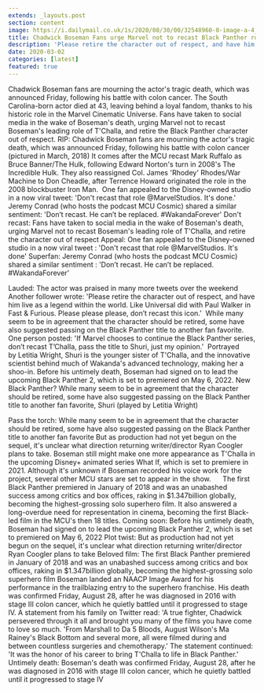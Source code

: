 ```yaml
---
extends: _layouts.post
section: content
image: https://i.dailymail.co.uk/1s/2020/08/30/00/32548960-0-image-a-4_1598742691773.jpg 
title: Chadwick Boseman Fans urge Marvel not to recast Black Panther role following actor's tragic death 
description: 'Please retire the character out of respect, and have him live as a legend within the world. Like Universal did with Paul Walker in Fast & Furious. Please please please, don't recast this icon.' 
date: 2020-03-02 
categories: [latest] 
featured: true 
--- 
```

Chadwick Boseman fans are mourning the actor's tragic death, which was announced Friday, following his battle with colon cancer.
The South Carolina-born actor died at 43, leaving behind a loyal fandom, thanks to his historic role in the Marvel Cinematic Universe.
Fans have taken to social media in the wake of Boseman's death, urging Marvel not to recast Boseman's leading role of T'Challa, and retire the Black Panther character out of respect.
RIP: Chadwick Boseman fans are mourning the actor's tragic death, which was announced Friday, following his battle with colon cancer (pictured in March, 2018)
It comes after the MCU recast Mark Ruffalo as Bruce Banner/The Hulk, following Edward Norton's turn in 2008's The Incredible Hulk.
They also reassigned Col. James 'Rhodey' Rhodes/War Machine to Don Cheadle, after Terrence Howard originated the role in the 2008 blockbuster Iron Man. 
One fan appealed to the Disney-owned studio in a now viral tweet: 'Don't recast that role @MarvelStudios. It's done.'
Jeremy Conrad (who hosts the podcast MCU Cosmic) shared a similar sentiment: 'Don’t recast. He can’t be replaced. #WakandaForever'
Don't recast: Fans have taken to social media in the wake of Boseman's death, urging Marvel not to recast Boseman's leading role of T'Challa, and retire the character out of respect
Appeal: One fan appealed to the Disney-owned studio in a now viral tweet : 'Don't recast that role @MarvelStudios. It's done'
Superfan: Jeremy Conrad (who hosts the podcast MCU Cosmic) shared a similar sentiment : 'Don’t recast. He can’t be replaced. #WakandaForever'

Lauded: The actor was praised in many more tweets over the weekend
Another follower wrote: 'Please retire the character out of respect, and have him live as a legend within the world. Like Universal did with Paul Walker in Fast & Furious. Please please please, don’t recast this icon.' 
While many seem to be in agreement that the character should be retired, some have also suggested passing on the Black Panther title to another fan favorite.
One person posted: 'If Marvel chooses to continue the Black Panther series, don’t recast T’Challa, pass the title to Shuri, just my opinion.' 
Portrayed by Letitia Wright, Shuri is the younger sister of T'Challa, and the innovative scientist behind much of Wakanda's advanced technology, making her a shoo-in.
Before his untimely death, Boseman had signed on to lead the upcoming Black Panther 2, which is set to premiered on May 6, 2022.
New Black Panther? While many seem to be in agreement that the character should be retired, some have also suggested passing on the Black Panther title to another fan favorite, Shuri (played by Letitia Wright)

Pass the torch: While many seem to be in agreement that the character should be retired, some have also suggested passing on the Black Panther title to another fan favorite
But as production had not yet begun on the sequel, it's unclear what direction returning writer/director Ryan Coogler plans to take.
Boseman still might make one more appearance as T'Challa in the upcoming Disney+ animated series What If, which is set to premiere in 2021.
Although it's unknown if Boseman recorded his voice work for the project, several other MCU stars are set to appear in the show.     
The first Black Panther premiered in January of 2018 and was an unabashed success among critics and box offices, raking in $1.347billion globally, becoming the highest-grossing solo superhero film.
It also answered a long-overdue need for representation in cinema, becoming the first Black-led film in the MCU's then 18 titles.
Coming soon: Before his untimely death, Boseman had signed on to lead the upcoming Black Panther 2, which is set to premiered on May 6, 2022
Plot twist: But as production had not yet begun on the sequel, it's unclear what direction returning writer/director Ryan Coogler plans to take
Beloved film: The first Black Panther premiered in January of 2018 and was an unabashed success among critics and box offices, raking in $1.347billion globally, becoming the highest-grossing solo superhero film
Boseman landed an NAACP Image Award for his performance in the trailblazing entry to the superhero franchise.
His death was confirmed Friday, August 28, after he was diagnosed in 2016 with stage III colon cancer, which he quietly battled until it progressed to stage IV.
A statement from his family on Twitter read: 'A true fighter, Chadwick persevered through it all and brought you many of the films you have come to love so much.
'From Marshall to Da 5 Bloods, August Wilson's Ma Rainey's Black Bottom and several more, all were filmed during and between countless surgeries and chemotherapy.'
The statement continued: 'It was the honor of his career to bring T'Challa to life in Black Panther.'
Untimely death: Boseman's death was confirmed Friday, August 28, after he was diagnosed in 2016 with stage III colon cancer, which he quietly battled until it progressed to stage IV
